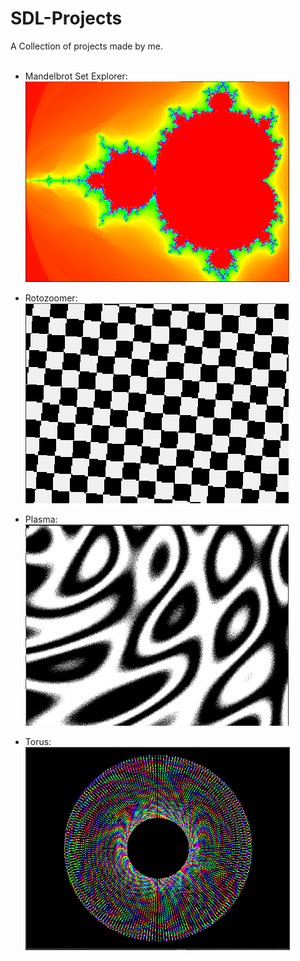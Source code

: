 # SDL-Projects
A Collection of projects made by me. <br /><br />
- Mandelbrot Set Explorer: <br />
![mandel](Screenshots/Mandelbrot.png)

- Rotozoomer: <br />
![roto](Screenshots/Rotozoomer.png)

- Plasma: <br />
![plasma](Screenshots/Plasma.png)

- Torus: <br />
![torus](Screenshots/Torus.png)
